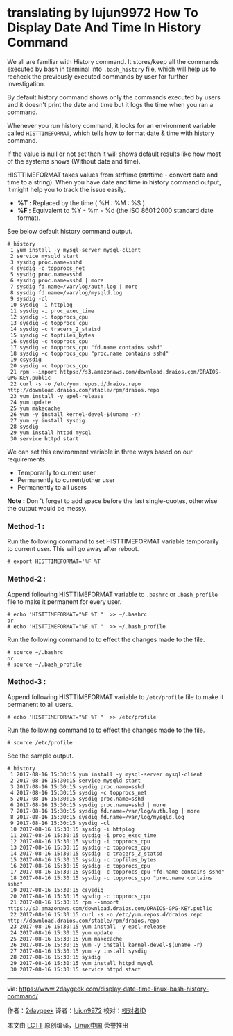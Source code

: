 translating by lujun9972
How To Display Date And Time In History Command
======
We all are familiar with History command. It stores/keep all the commands executed by bash in terminal into `.bash_history` file, which will help us to recheck the previously executed commands by user for further investigation.

By default history command shows only the commands executed by users and it doesn't print the date and time but it logs the time when you ran a command.

Whenever you run history command, it looks for an environment variable called `HISTTIMEFORMAT`, which tells how to format date & time with history command.

If the value is null or not set then it will shows default results like how most of the systems shows (Without date and time).

HISTTIMEFORMAT takes values from strftime (strftime - convert date and time to a string). When you have date and time in history command output, it might help you to track the issue easily.

  * **%T :** Replaced by the time ( %H : %M : %S ).
  * **%F :** Equivalent to %Y - %m - %d (the ISO 8601:2000 standard date format).



See below default history command output.
```
# history
 1 yum install -y mysql-server mysql-client
 2 service mysqld start
 3 sysdig proc.name=sshd
 4 sysdig -c topprocs_net
 5 sysdig proc.name=sshd
 6 sysdig proc.name=sshd | more
 7 sysdig fd.name=/var/log/auth.log | more
 8 sysdig fd.name=/var/log/mysqld.log
 9 sysdig -cl
 10 sysdig -i httplog
 11 sysdig -i proc_exec_time
 12 sysdig -i topprocs_cpu
 13 sysdig -c topprocs_cpu
 14 sysdig -c tracers_2_statsd
 15 sysdig -c topfiles_bytes
 16 sysdig -c topprocs_cpu
 17 sysdig -c topprocs_cpu "fd.name contains sshd"
 18 sysdig -c topprocs_cpu "proc.name contains sshd"
 19 csysdig
 20 sysdig -c topprocs_cpu
 21 rpm --import https://s3.amazonaws.com/download.draios.com/DRAIOS-GPG-KEY.public
 22 curl -s -o /etc/yum.repos.d/draios.repo http://download.draios.com/stable/rpm/draios.repo
 23 yum install -y epel-release
 24 yum update
 25 yum makecache
 26 yum -y install kernel-devel-$(uname -r)
 27 yum -y install sysdig
 28 sysdig
 29 yum install httpd mysql
 30 service httpd start

```

We can set this environment variable in three ways based on our requirements.

  * Temporarily to current user
  * Permanently to current/other user
  * Permanently to all users



**Note :** Don 't forget to add space before the last single-quotes, otherwise the output would be messy.

### Method-1 :

Run the following command to set HISTTIMEFORMAT variable temporarily to current user. This will go away after reboot.
```
# export HISTTIMEFORMAT='%F %T '

```

### Method-2 :

Append following HISTTIMEFORMAT variable to `.bashrc` or `.bash_profile` file to make it permanent for every user.
```
# echo 'HISTTIMEFORMAT="%F %T "' >> ~/.bashrc
or
# echo 'HISTTIMEFORMAT="%F %T "' >> ~/.bash_profile

```

Run the following command to to effect the changes made to the file.
```
# source ~/.bashrc
or
# source ~/.bash_profile

```

### Method-3 :

Append following HISTTIMEFORMAT variable to `/etc/profile` file to make it permanent to all users.
```
# echo 'HISTTIMEFORMAT="%F %T "' >> /etc/profile

```

Run the following command to to effect the changes made to the file.
```
# source /etc/profile

```

See the sample output.
```
# history
 1 2017-08-16 15:30:15 yum install -y mysql-server mysql-client
 2 2017-08-16 15:30:15 service mysqld start
 3 2017-08-16 15:30:15 sysdig proc.name=sshd
 4 2017-08-16 15:30:15 sysdig -c topprocs_net
 5 2017-08-16 15:30:15 sysdig proc.name=sshd
 6 2017-08-16 15:30:15 sysdig proc.name=sshd | more
 7 2017-08-16 15:30:15 sysdig fd.name=/var/log/auth.log | more
 8 2017-08-16 15:30:15 sysdig fd.name=/var/log/mysqld.log
 9 2017-08-16 15:30:15 sysdig -cl
 10 2017-08-16 15:30:15 sysdig -i httplog
 11 2017-08-16 15:30:15 sysdig -i proc_exec_time
 12 2017-08-16 15:30:15 sysdig -i topprocs_cpu
 13 2017-08-16 15:30:15 sysdig -c topprocs_cpu
 14 2017-08-16 15:30:15 sysdig -c tracers_2_statsd
 15 2017-08-16 15:30:15 sysdig -c topfiles_bytes
 16 2017-08-16 15:30:15 sysdig -c topprocs_cpu
 17 2017-08-16 15:30:15 sysdig -c topprocs_cpu "fd.name contains sshd"
 18 2017-08-16 15:30:15 sysdig -c topprocs_cpu "proc.name contains sshd"
 19 2017-08-16 15:30:15 csysdig
 20 2017-08-16 15:30:15 sysdig -c topprocs_cpu
 21 2017-08-16 15:30:15 rpm --import https://s3.amazonaws.com/download.draios.com/DRAIOS-GPG-KEY.public
 22 2017-08-16 15:30:15 curl -s -o /etc/yum.repos.d/draios.repo http://download.draios.com/stable/rpm/draios.repo
 23 2017-08-16 15:30:15 yum install -y epel-release
 24 2017-08-16 15:30:15 yum update
 25 2017-08-16 15:30:15 yum makecache
 26 2017-08-16 15:30:15 yum -y install kernel-devel-$(uname -r)
 27 2017-08-16 15:30:15 yum -y install sysdig
 28 2017-08-16 15:30:15 sysdig
 29 2017-08-16 15:30:15 yum install httpd mysql
 30 2017-08-16 15:30:15 service httpd start

```
--------------------------------------------------------------------------------

via: https://www.2daygeek.com/display-date-time-linux-bash-history-command/

作者：[2daygeek][a]
译者：[lujun9972](https://github.com/lujun9972)
校对：[校对者ID](https://github.com/校对者ID)

本文由 [LCTT](https://github.com/LCTT/TranslateProject) 原创编译，[Linux中国](https://linux.cn/) 荣誉推出

[a]:https://www.2daygeek.com/author/2daygeek/

